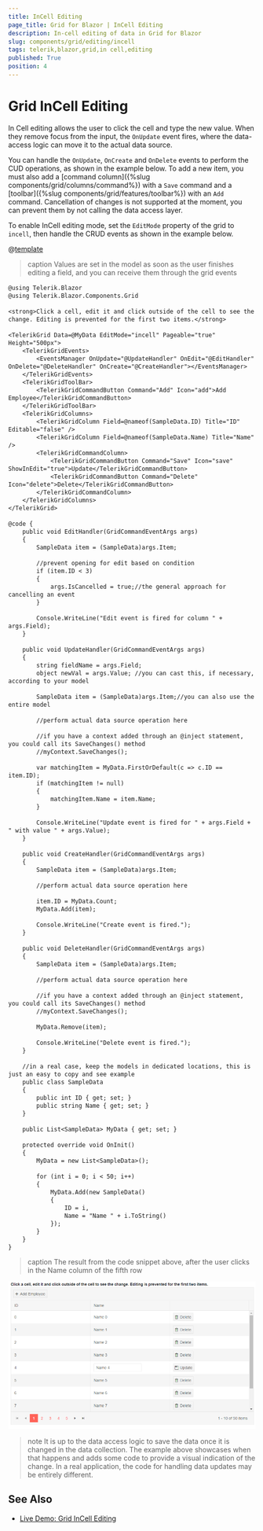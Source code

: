 ```yaml
---
title: InCell Editing
page_title: Grid for Blazor | InCell Editing
description: In-cell editing of data in Grid for Blazor
slug: components/grid/editing/incell
tags: telerik,blazor,grid,in cell,editing
published: True
position: 4
---
```


# Grid InCell Editing

In Cell editing allows the user to click the cell and type the new value. When they remove focus from the input, the `OnUpdate` event fires, where the data-access logic can move it to the actual data source.

You can handle the `OnUpdate`, `OnCreate` and `OnDelete` events to perform the CUD operations, as shown in the example below. To add a new item, you must also add a [command column]({%slug components/grid/columns/command%}) with a `Save` command and a [toolbar]({%slug components/grid/features/toolbar%}) with an `Add` command. Cancellation of changes is not supported at the moment, you can prevent them by not calling the data access layer.

To enable InCell editing mode, set the `EditMode` property of the grid to `incell`, then handle the CRUD events as shown in the example below.

@[template](/_contentTemplates/grid/common-link.md#async-events-link)

>caption Values are set in the model as soon as the user finishes editing a field, and you can receive them through the grid events

````CSHTML
@using Telerik.Blazor
@using Telerik.Blazor.Components.Grid

<strong>Click a cell, edit it and click outside of the cell to see the change. Editing is prevented for the first two items.</strong>

<TelerikGrid Data=@MyData EditMode="incell" Pageable="true" Height="500px">
	<TelerikGridEvents>
		<EventsManager OnUpdate="@UpdateHandler" OnEdit="@EditHandler" OnDelete="@DeleteHandler" OnCreate="@CreateHandler"></EventsManager>
	</TelerikGridEvents>
	<TelerikGridToolBar>
		<TelerikGridCommandButton Command="Add" Icon="add">Add Employee</TelerikGridCommandButton>
	</TelerikGridToolBar>
	<TelerikGridColumns>
		<TelerikGridColumn Field=@nameof(SampleData.ID) Title="ID" Editable="false" />
		<TelerikGridColumn Field=@nameof(SampleData.Name) Title="Name" />
		<TelerikGridCommandColumn>
			<TelerikGridCommandButton Command="Save" Icon="save" ShowInEdit="true">Update</TelerikGridCommandButton>
			<TelerikGridCommandButton Command="Delete" Icon="delete">Delete</TelerikGridCommandButton>
		</TelerikGridCommandColumn>
	</TelerikGridColumns>
</TelerikGrid>

@code {
	public void EditHandler(GridCommandEventArgs args)
	{
		SampleData item = (SampleData)args.Item;

		//prevent opening for edit based on condition
		if (item.ID < 3)
		{
			args.IsCancelled = true;//the general approach for cancelling an event
		}

		Console.WriteLine("Edit event is fired for column " + args.Field);
	}

	public void UpdateHandler(GridCommandEventArgs args)
	{
		string fieldName = args.Field;
		object newVal = args.Value; //you can cast this, if necessary, according to your model

		SampleData item = (SampleData)args.Item;//you can also use the entire model

		//perform actual data source operation here

		//if you have a context added through an @inject statement, you could call its SaveChanges() method
		//myContext.SaveChanges();

		var matchingItem = MyData.FirstOrDefault(c => c.ID == item.ID);
		if (matchingItem != null)
		{
			matchingItem.Name = item.Name;
		}

		Console.WriteLine("Update event is fired for " + args.Field + " with value " + args.Value);
	}

	public void CreateHandler(GridCommandEventArgs args)
	{
		SampleData item = (SampleData)args.Item;

		//perform actual data source operation here

		item.ID = MyData.Count;
		MyData.Add(item);

		Console.WriteLine("Create event is fired.");
	}

	public void DeleteHandler(GridCommandEventArgs args)
	{
		SampleData item = (SampleData)args.Item;

		//perform actual data source operation here

		//if you have a context added through an @inject statement, you could call its SaveChanges() method
		//myContext.SaveChanges();

		MyData.Remove(item);

		Console.WriteLine("Delete event is fired.");
	}

	//in a real case, keep the models in dedicated locations, this is just an easy to copy and see example
	public class SampleData
	{
		public int ID { get; set; }
		public string Name { get; set; }
	}

	public List<SampleData> MyData { get; set; }

	protected override void OnInit()
	{
		MyData = new List<SampleData>();

		for (int i = 0; i < 50; i++)
		{
			MyData.Add(new SampleData()
			{
				ID = i,
				Name = "Name " + i.ToString()
			});
		}
	}
}
````

>caption The result from the code snippet above, after the user clicks in the Name column of the fifth row

![](images/incell-editing.png)

>note It is up to the data access logic to save the data once it is changed in the data collection. The example above showcases when that happens and adds some code to provide a visual indication of the change. In a real application, the code for handling data updates may be entirely different.

## See Also

  * [Live Demo: Grid InCell Editing](https://demos.telerik.com/blazor-ui/grid/editing-incell)
   
  
